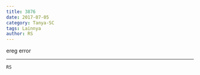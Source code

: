 ```yaml
---
title: 3876
date: 2017-07-05
category: Tanya-SC
tags: Lainnya
author: RS
---
```


ereg error

---



`RS`

